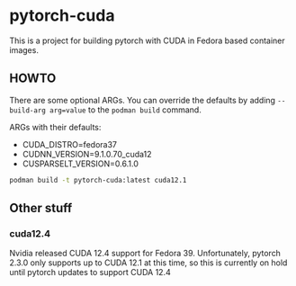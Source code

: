 # pytorch-cuda

This is a project for building pytorch with CUDA in Fedora based container
images.

## HOWTO

There are some optional ARGs.  You can override the defaults by adding
`--build-arg arg=value` to the `podman build` command.

ARGs with their defaults:
* CUDA_DISTRO=fedora37
* CUDNN_VERSION=9.1.0.70_cuda12
* CUSPARSELT_VERSION=0.6.1.0

```bash
podman build -t pytorch-cuda:latest cuda12.1
```

## Other stuff

### cuda12.4

Nvidia released CUDA 12.4 support for Fedora 39.  Unfortunately, pytorch 2.3.0
only supports up to CUDA 12.1 at this time, so this is currently on hold until
pytorch updates to support CUDA 12.4

